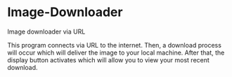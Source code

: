 # Image-Downloader
Image downloader via URL

This program connects via URL to the internet. 
Then, a download process will occur which will deliver the image to your local machine. 
After that, the display button activates which will allow you to view your most recent download.
